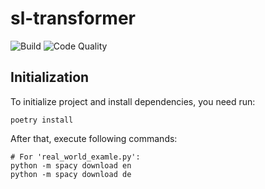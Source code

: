 # sl-transformer

![Build](https://github.com/amorim-cleison/sl-transformer/workflows/Build/badge.svg)
![Code Quality](https://github.com/amorim-cleison/sl-transformer/workflows/Code%20Quality/badge.svg)

## Initialization
To initialize project and install dependencies, you need run:

```
poetry install
```

After that, execute following commands:

```
# For 'real_world_examle.py':
python -m spacy download en
python -m spacy download de
```

